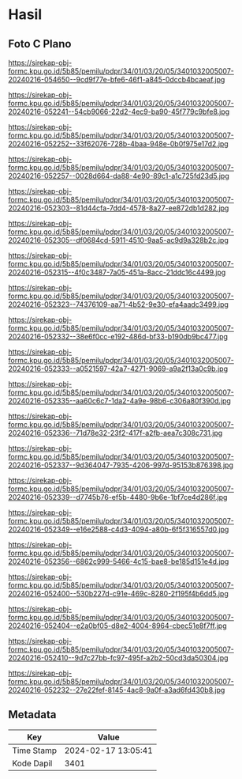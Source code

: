 # Hasil

## Foto C Plano

https://sirekap-obj-formc.kpu.go.id/5b85/pemilu/pdpr/34/01/03/20/05/3401032005007-20240216-054650--9cd9f77e-bfe6-46f1-a845-0dccb4bcaeaf.jpg

https://sirekap-obj-formc.kpu.go.id/5b85/pemilu/pdpr/34/01/03/20/05/3401032005007-20240216-052241--54cb9066-22d2-4ec9-ba90-45f779c9bfe8.jpg

https://sirekap-obj-formc.kpu.go.id/5b85/pemilu/pdpr/34/01/03/20/05/3401032005007-20240216-052252--33f62076-728b-4baa-948e-0b0f975e17d2.jpg

https://sirekap-obj-formc.kpu.go.id/5b85/pemilu/pdpr/34/01/03/20/05/3401032005007-20240216-052257--0028d664-da88-4e90-89c1-a1c725fd23d5.jpg

https://sirekap-obj-formc.kpu.go.id/5b85/pemilu/pdpr/34/01/03/20/05/3401032005007-20240216-052303--81d44cfa-7dd4-4578-8a27-ee872db1d282.jpg

https://sirekap-obj-formc.kpu.go.id/5b85/pemilu/pdpr/34/01/03/20/05/3401032005007-20240216-052305--df0684cd-5911-4510-9aa5-ac9d9a328b2c.jpg

https://sirekap-obj-formc.kpu.go.id/5b85/pemilu/pdpr/34/01/03/20/05/3401032005007-20240216-052315--4f0c3487-7a05-451a-8acc-21ddc16c4499.jpg

https://sirekap-obj-formc.kpu.go.id/5b85/pemilu/pdpr/34/01/03/20/05/3401032005007-20240216-052323--74376109-aa71-4b52-9e30-efa4aadc3499.jpg

https://sirekap-obj-formc.kpu.go.id/5b85/pemilu/pdpr/34/01/03/20/05/3401032005007-20240216-052332--38e6f0cc-e192-486d-bf33-b190db9bc477.jpg

https://sirekap-obj-formc.kpu.go.id/5b85/pemilu/pdpr/34/01/03/20/05/3401032005007-20240216-052333--a0521597-42a7-4271-9069-a9a2f13a0c9b.jpg

https://sirekap-obj-formc.kpu.go.id/5b85/pemilu/pdpr/34/01/03/20/05/3401032005007-20240216-052335--aa60c6c7-1da2-4a9e-98b6-c306a80f390d.jpg

https://sirekap-obj-formc.kpu.go.id/5b85/pemilu/pdpr/34/01/03/20/05/3401032005007-20240216-052336--71d78e32-23f2-417f-a2fb-aea7c308c731.jpg

https://sirekap-obj-formc.kpu.go.id/5b85/pemilu/pdpr/34/01/03/20/05/3401032005007-20240216-052337--9d364047-7935-4206-997d-95153b876398.jpg

https://sirekap-obj-formc.kpu.go.id/5b85/pemilu/pdpr/34/01/03/20/05/3401032005007-20240216-052339--d7745b76-ef5b-4480-9b6e-1bf7ce4d286f.jpg

https://sirekap-obj-formc.kpu.go.id/5b85/pemilu/pdpr/34/01/03/20/05/3401032005007-20240216-052349--e16e2588-c4d3-4094-a80b-6f5f316557d0.jpg

https://sirekap-obj-formc.kpu.go.id/5b85/pemilu/pdpr/34/01/03/20/05/3401032005007-20240216-052356--6862c999-5466-4c15-bae8-be185d151e4d.jpg

https://sirekap-obj-formc.kpu.go.id/5b85/pemilu/pdpr/34/01/03/20/05/3401032005007-20240216-052400--530b227d-c91e-469c-8280-2f195f4b6dd5.jpg

https://sirekap-obj-formc.kpu.go.id/5b85/pemilu/pdpr/34/01/03/20/05/3401032005007-20240216-052404--e2a0bf05-d8e2-4004-8964-cbec51e8f7ff.jpg

https://sirekap-obj-formc.kpu.go.id/5b85/pemilu/pdpr/34/01/03/20/05/3401032005007-20240216-052410--9d7c27bb-fc97-495f-a2b2-50cd3da50304.jpg

https://sirekap-obj-formc.kpu.go.id/5b85/pemilu/pdpr/34/01/03/20/05/3401032005007-20240216-052232--27e22fef-8145-4ac8-9a0f-a3ad6fd430b8.jpg


## Metadata

| Key        | Value               |
| ---------- | ------------------- |
| Time Stamp | 2024-02-17 13:05:41 |
| Kode Dapil | 3401                |




